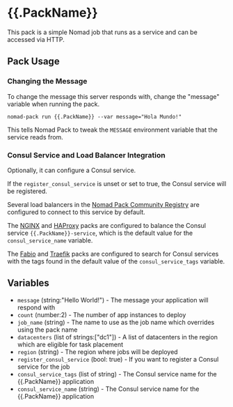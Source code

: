 # {{.PackName}}

<!-- Include a brief description of your pack -->

This pack is a simple Nomad job that runs as a service and can be accessed via
HTTP.

## Pack Usage

<!-- Include information about how to use your pack -->

### Changing the Message

To change the message this server responds with, change the "message" variable
when running the pack.

```
nomad-pack run {{.PackName}} --var message="Hola Mundo!"
```

This tells Nomad Pack to tweak the `MESSAGE` environment variable that the
service reads from.

### Consul Service and Load Balancer Integration

Optionally, it can configure a Consul service.

If the `register_consul_service` is unset or set to true, the Consul service
will be registered.

Several load balancers in the [Nomad Pack Community Registry][pack-registry]
are configured to connect to this service by default.

The [NGINX][pack-nginx] and [HAProxy][pack-haproxy] packs are configured to
balance the Consul service `{{.PackName}}-service`, which is the default value
for the `consul_service_name` variable.

The [Fabio][pack-fabio] and [Traefik][pack-traefik] packs are configured to
search for Consul services with the tags found in the default value of the
`consul_service_tags` variable.

## Variables

<!-- Include information on the variables from your pack -->

- `message` (string:"Hello World!") - The message your application will respond with
- `count` (number:2) - The number of app instances to deploy
- `job_name` (string) - The name to use as the job name which overrides using
  the pack name
- `datacenters` (list of strings:["dc1"]) - A list of datacenters in the region which
  are eligible for task placement
- `region` (string) - The region where jobs will be deployed
- `register_consul_service` (bool: true) - If you want to register a Consul service
  for the job
- `consul_service_tags` (list of string) - The Consul service name for the
  {{.PackName}} application
- `consul_service_name` (string) - The Consul service name for the {{.PackName}}
  application

[pack-registry]: https://github.com/hashicorp/nomad-pack-community-registry
[pack-nginx]: https://github.com/hashicorp/nomad-pack-community-registry/tree/main/packs/nginx/README.md
[pack-haproxy]: https://github.com/hashicorp/nomad-pack-community-registry/tree/main/packs/haproxy/README.md
[pack-fabio]: https://github.com/hashicorp/nomad-pack-community-registry/tree/main/packs/fabio/README.md
[pack-traefik]: https://github.com/hashicorp/nomad-pack-community-registry/tree/main/packs/traefik/traefik/README.md
